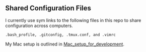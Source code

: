 ## Shared Configuration Files

I currently use sym links to the following files in this repo to share configuration across computers. 

```
.bash_profile, .gitconfig, .tmux.conf, and .vimrc
```

My Mac setup is outlined in [Mac_setup_for_development](./Mac_setup_for_development.md).



